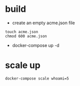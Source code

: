 # build
* create an empty acme.json file
```
touch acme.json
chmod 600 acme.json
```
* docker-compose up -d

# scale up
```
docker-compose scale whoami=5
```
